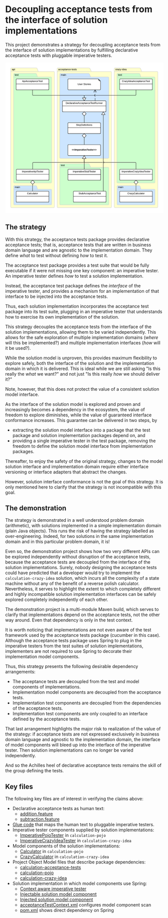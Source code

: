 # Decoupling acceptance tests from the interface of solution implementations

This project demonstrates a strategy for decoupling acceptance tests from the interface of solution implementations
by fulfilling declarative acceptance tests with pluggable imperative testers.

![Class diagram](https://raw.githubusercontent.com/sheldonh/calculation/master/class-uml.png)

## The strategy

With this strategy, the acceptance tests package provides declarative acceptance tests; that is,
acceptance tests that are written in business domain language and are agnostic to the implementation domain.
They define *what* to test without defining *how* to test it.

The acceptance test package provides a test suite that would be fully executable if it were not missing one key
component: an imperative tester. An imperative tester defines *how* to test a solution implementation.

Instead, the acceptance test package defines the *interface* of the imperative tester, and provides a
mechanism for an implementation of that interface to be injected into the acceptance tests.

Thus, each solution implementation incorporates the acceptance test package into its test suite, plugging in
an imperative tester that understands how to exercise its own implementation of the solution.

This strategy decouples the acceptance tests from the interface of the solution implementations, allowing them to be
varied independently. This allows for the safe exploration of multiple implementation domains (*where* will this be
implemented?) and multiple implementation interfaces (*how* will it be used?).

While the solution model is unproven, this provides maximum flexibility to explore safely, both the interface of the
solution and the implementation domain in which it is delivered.
This is ideal while we are still asking "Is this really the *what* we want?" and not just "Is this really *how* we
should deliver it?"

Note, however, that this does not protect the value of a consistent solution model interface.

As the interface of the solution model is explored and proven and increasingly becomes a dependency in the ecosystem,
the value of freedom to explore diminishes, while the value of guaranteed interface conformance increases.
This guarantee can be delivered in two steps, by

* extracting the solution model interface into a package that the test package and solution implementation packages
  depend on, and
* providing a single imperative tester in the test package, removing the freedom to define the solution model interface
  from implementation packages.

Thereafter, to enjoy the safety of the original strategy, changes to the model solution interface and implementation
domain require either interface versioning or interface adapters that abstract the changes.

However, solution interface conformance is not the goal of this strategy. It is only mentioned here to clarify that the
strategy is not incompatible with this goal.

## The demonstration

The strategy is demonstrated in a well understood problem domain (arithmetic), with solutions implemented in a simple
implementation domain (plain Java objects). This runs the risk of having the strategy labelled as over-engineering.
Indeed, for two solutions in the same implementation domain and in this particular problem domain, it is!

Even so, the demonstration project shows how two very different APIs can be explored independently without disruption
of the acceptance tests, because the acceptance tests are decoupled from the interface of the solution implementations.
Surely, nobody designing the acceptance tests could have predicted that a developer would try to implement the
`calculation-crazy-idea` solution, which incurs all the complexity of a state machine without any of the benefit of
a reverse polish calculator. Nevertheless, it serves to highlight the extent to which completely different and highly
incompatible solution implementation interfaces can be safely explored completely independently of each other.

The demonstration project is a multi-module Maven build, which serves to clarify that implementations depend on the
acceptance tests, not the other way around. Even that dependency is only in the test context.

It is worth noticing that implementations are not even aware of the test framework used by the acceptance tests package
(cucumber in this case). Although the acceptance tests package uses Spring to plug in the imperative testers from
the test suites of solution implementations, implementers are not required to use Spring to decorate their implementation
model components.

Thus, this strategy presents the following desirable dependency arrangements:

* The acceptance tests are decoupled from the test and model components of implementations.
* Implementation model components are decoupled from the acceptance tests.
* Implementation test components are decoupled from the dependencies of the acceptance tests.
* Implementation test components are only coupled to an interface defined by the acceptance tests.

That last arrangement highlights the major risk to realization of the value of the strategy: if acceptance tests are
not expressed exclusively in business domain language and agnostic to the implementation domain, the interface of
model components will bleed up into the interface of the imperative tester. Then solution implementations can
no longer be varied independently.

And so the Achilles heel of declarative acceptance tests remains the skill of the group defining the tests.

## Key files

The following key files are of interest in verifying the claims above:

* Declarative acceptance tests as human text:
  * [addition.feature](https://github.com/sheldonh/calculation/blob/master/calculation-acceptance-tests/src/main/resources/features/addition.feature)
  * [subtraction.feature](https://github.com/sheldonh/calculation/blob/master/calculation-acceptance-tests/src/main/resources/features/subtraction.feature)
* [Glue code](https://github.com/sheldonh/calculation/blob/master/calculation-acceptance-tests/src/main/java/net/starjuice/calculation/acceptance_tests/StepDefinitions.java) that maps the human text to pluggable imperative testers.
* Imperative tester components supplied by solution implementations:
  * [ImperativePojoTester](https://github.com/sheldonh/calculation/blob/master/calculation-pojo/src/test/java/net/starjuice/calculation/pojo/acceptance_tests/ImperativePojoTester.java) in `calculation-pojo`
  * [ImperativeCrazyIdeaTester](https://github.com/sheldonh/calculation/blob/master/calculation-crazy-idea/src/test/java/net/starjuice/calculation/crazy/acceptance_tests/ImperativeCrazyIdeaTester.java) in `calculation-crazy-idea`
* Model components of the solution implementations:
  * [Calculator](https://github.com/sheldonh/calculation/blob/master/calculation-pojo/src/main/java/net.starjuice.calculation.pojo/Calculator.java) in `calculation-pojo`
  * [CrazyCalculator](https://github.com/sheldonh/calculation/blob/master/calculation-crazy-idea/src/main/java/net.starjuice.calculation.crazy/CrazyCalculator.java) in `calculation-crazy-idea`
* Project Object Model files that describe package dependencies:
  * [calculation-acceptance-tests](https://github.com/sheldonh/calculation/blob/master/calculation-acceptance-tests/pom.xml)
  * [calculation-pojo](https://github.com/sheldonh/calculation/blob/master/calculation-pojo/pom.xml)
  * [calculation-crazy-idea](https://github.com/sheldonh/calculation/blob/master/calculation-crazy-idea/pom.xml)
* Solution implementation in which model components use Spring:
  * [Context aware imperative tester](https://github.com/sheldonh/calculation/blob/master/calculation-with-dependency-injection/src/test/java/net/starjuice/calculation/di/acceptance_tests/ImperativeSpringModelTester.java)
  * [Injectable solution model component](https://github.com/sheldonh/calculation/blob/master/calculation-with-dependency-injection/src/main/java/net.starjuice.calculation.di/CompositeCalculator.java)
  * [Injected solution model component](https://github.com/sheldonh/calculation/blob/master/calculation-with-dependency-injection/src/main/java/net.starjuice.calculation.di/Adder.java)
  * [acceptanceTestContext.xml](https://github.com/sheldonh/calculation/blob/master/calculation-with-dependency-injection/src/test/resources/acceptanceTestContext.xml) configures model component scan
  * [pom.xml](https://github.com/sheldonh/calculation/blob/master/calculation-with-dependency-injection/pom.xml) shows direct dependency on Spring
